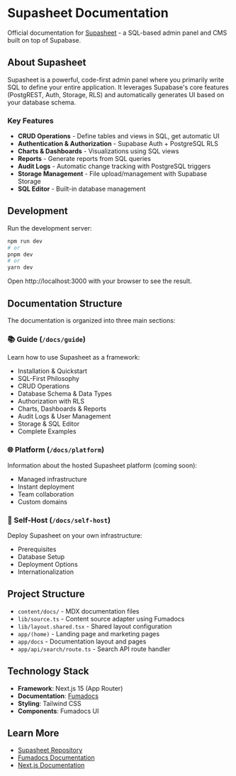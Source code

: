# Supasheet Documentation

Official documentation for [Supasheet](https://github.com/htmujahid/supasheet) - a SQL-based admin panel and CMS built on top of Supabase.

## About Supasheet

Supasheet is a powerful, code-first admin panel where you primarily write SQL to define your entire application. It leverages Supabase's core features (PostgREST, Auth, Storage, RLS) and automatically generates UI based on your database schema.

### Key Features

- **CRUD Operations** - Define tables and views in SQL, get automatic UI
- **Authentication & Authorization** - Supabase Auth + PostgreSQL RLS
- **Charts & Dashboards** - Visualizations using SQL views
- **Reports** - Generate reports from SQL queries
- **Audit Logs** - Automatic change tracking with PostgreSQL triggers
- **Storage Management** - File upload/management with Supabase Storage
- **SQL Editor** - Built-in database management

## Development

Run the development server:

```bash
npm run dev
# or
pnpm dev
# or
yarn dev
```

Open http://localhost:3000 with your browser to see the result.

## Documentation Structure

The documentation is organized into three main sections:

### 📚 Guide (`/docs/guide`)
Learn how to use Supasheet as a framework:
- Installation & Quickstart
- SQL-First Philosophy
- CRUD Operations
- Database Schema & Data Types
- Authorization with RLS
- Charts, Dashboards & Reports
- Audit Logs & User Management
- Storage & SQL Editor
- Complete Examples

### 🌐 Platform (`/docs/platform`)
Information about the hosted Supasheet platform (coming soon):
- Managed infrastructure
- Instant deployment
- Team collaboration
- Custom domains

### 🚀 Self-Host (`/docs/self-host`)
Deploy Supasheet on your own infrastructure:
- Prerequisites
- Database Setup
- Deployment Options
- Internationalization

## Project Structure

- `content/docs/` - MDX documentation files
- `lib/source.ts` - Content source adapter using Fumadocs
- `lib/layout.shared.tsx` - Shared layout configuration
- `app/(home)` - Landing page and marketing pages
- `app/docs` - Documentation layout and pages
- `app/api/search/route.ts` - Search API route handler

## Technology Stack

- **Framework**: Next.js 15 (App Router)
- **Documentation**: [Fumadocs](https://fumadocs.dev)
- **Styling**: Tailwind CSS
- **Components**: Fumadocs UI

## Learn More

- [Supasheet Repository](https://github.com/htmujahid/supasheet)
- [Fumadocs Documentation](https://fumadocs.dev)
- [Next.js Documentation](https://nextjs.org/docs)
